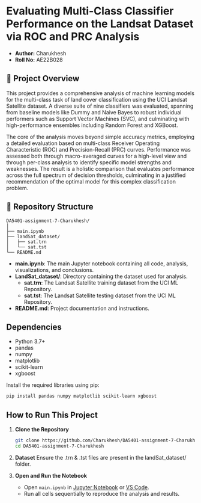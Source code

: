 # Evaluating Multi-Class Classifier Performance on the Landsat Dataset via ROC and PRC Analysis

- **Author:** Charukhesh  
- **Roll No:** AE22B028

## 📖 Project Overview

This project provides a comprehensive analysis of machine learning models for the multi-class task of land cover classification using the UCI Landsat Satellite dataset. A diverse suite of nine classifiers was evaluated, spanning from baseline models like Dummy and Naive Bayes to robust individual performers such as Support Vector Machines (SVC), and culminating with high-performance ensembles including Random Forest and XGBoost.

The core of the analysis moves beyond simple accuracy metrics, employing a detailed evaluation based on multi-class Receiver Operating Characteristic (ROC) and Precision-Recall (PRC) curves. Performance was assessed both through macro-averaged curves for a high-level view and through per-class analysis to identify specific model strengths and weaknesses. The result is a holistic comparison that evaluates performance across the full spectrum of decision thresholds, culminating in a justified recommendation of the optimal model for this complex classification problem.

## 📁 Repository Structure

```
DA5401-assignment-7-Charukhesh/
│
├── main.ipynb
├── landSat_dataset/
│   ├── sat.trn
│   └── sat.tst
└── README.md
```

- **main.ipynb**: The main Jupyter notebook containing all code, analysis, visualizations, and conclusions.
- **LandSat_dataset/**: Directory containing the dataset used for analysis.
    - **sat.trn**: The Landsat Satellite training dataset from the UCI ML Repository.
    - **sat.tst**: The Landsat Satellite testing dataset from the UCI ML Repository.
- **README.md**: Project documentation and instructions.

## Dependencies

- Python 3.7+
- pandas
- numpy
- matplotlib
- scikit-learn
- xgboost

Install the required libraries using pip:

```bash
pip install pandas numpy matplotlib scikit-learn xgboost
```

## How to Run This Project
1. **Clone the Repository**
    ```bash
    git clone https://github.com/Charukhesh/DA5401-assignment-7-Charukhesh.git
    cd DA5401-assignment-7-Charukhesh
    ```

2. **Dataset**
    Ensure the .trn & .tst files are present in the landSat_dataset/ folder.

3. **Open and Run the Notebook**
    - Open `main.ipynb` in [Jupyter Notebook](https://jupyter.org/) or [VS Code](https://code.visualstudio.com/).
    - Run all cells sequentially to reproduce the analysis and results.